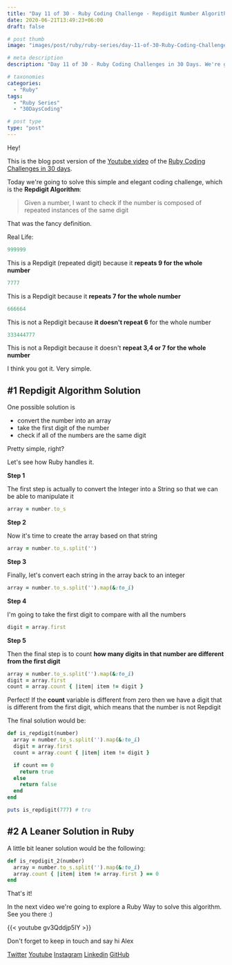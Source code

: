 ```yaml
---
title: "Day 11 of 30 - Ruby Coding Challenge - Repdigit Number Algorithm"
date: 2020-06-21T13:49:23+06:00
draft: false

# post thumb
image: "images/post/ruby/ruby-series/day-11-of-30-Ruby-Coding-Challenge-repdigit-number-algorithm.png"

# meta description
description: "Day 11 of 30 - Ruby Coding Challenges in 30 Days. We're going solve the the Repdigit Algorithm, which validates if a digit is repeated in the whole number"

# taxonomies
categories: 
  - "Ruby"
tags:
  - "Ruby Series"
  - "30DaysCoding"

# post type
type: "post"
---
```


Hey!

This is the blog post version of the [Youtube video](https://www.youtube.com/watch?v=gv3Qddjp5IY) of the [Ruby Coding Challenges in 30 days](https://www.youtube.com/watch?v=pfaecP3Wbjw&list=PLEoubTKvE34g5uL5_pg5FOoo3Ae6vlSwu). 

Today we're going to solve this simple and elegant coding challenge, which is the **Repdigit Algorithm**:

> Given a number, I want to check if the number is composed of repeated instances of the same digit

That was the fancy definition.

Real Life:

```ruby
999999
```

This is a Repdigit (repeated digit) because it **repeats 9 for the whole number**

```ruby
7777
```

This is a Repdigit because it **repeats 7 for the whole number**

```ruby
666664
```

This is not a Repdigit because **it doesn't repeat 6** for the whole number

```ruby
333444777
```

This is not a Repdigit because it doesn't **repeat 3,4 or 7 for the whole number**

I think you got it. Very simple.

## #1 Repdigit Algorithm Solution

One possible solution is

- convert the number into an array
- take the first digit of the number
- check if all of the numbers are the same digit

Pretty simple, right?

Let's see how Ruby handles it. 

**Step 1**

The first step is actually to convert the Integer into a String so that we can be able to manipulate it

```ruby
array = number.to_s
```

**Step 2**

Now it's time to create the array based on that string

```ruby
array = number.to_s.split('')
```

**Step 3**

Finally, let's convert each string in the array back to an integer

```ruby
array = number.to_s.split('').map(&:to_i)
```

**Step 4**

I'm going to take the first digit to compare with all the numbers

```ruby
digit = array.first
```

**Step 5**

Then the final step is to count **how many digits in that number are different from the first digit**

```ruby
array = number.to_s.split('').map(&:to_i)
digit = array.first
count = array.count { |item| item != digit }
```

Perfect! If the **count** variable is different from zero then we have a digit that is different from the first digit, which means that the number is not Repdigit

The final solution would be:

```ruby
def is_repdigit(number)
  array = number.to_s.split('').map(&:to_i)
  digit = array.first
  count = array.count { |item| item != digit }

  if count == 0
    return true
  else
    return false
  end
end

puts is_repdigit(777) # tru
```

## #2 A Leaner Solution in Ruby

A little bit leaner solution would be the following:

```ruby
def is_repdigit_2(number)
  array = number.to_s.split('').map(&:to_i)
  array.count { |item| item != array.first } == 0
end
```

That's it!

In the next video we're going to explore a Ruby Way to solve this algorithm. See you there :)

{{< youtube gv3Qddjp5IY >}}

Don't forget to keep in touch and say hi Alex

[Twitter](https://twitter.com/_alex_gama/)
[Youtube](https://www.youtube.com/channel/UCn09BXJXOCPLARsqNvxEFuw?view_as=subscriber/)
[Instagram](https://www.instagram.com/_alex_gama)
[Linkedin](https://www.linkedin.com/in/alexandregama/)
[GitHub](https://github.com/alexandregama)